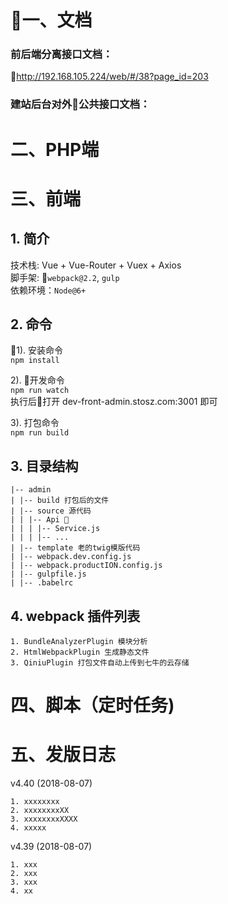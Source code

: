 # 一、文档

### 前后端分离接口文档：
http://192.168.105.224/web/#/38?page_id=203

### 建站后台对外公共接口文档：

# 二、PHP端

# 三、前端

## 1. 简介
技术栈: Vue + Vue-Router + Vuex + Axios  
脚手架: ```webpack@2.2```, ```gulp```  
依赖环境：```Node@6+```  


## 2. 命令
1). 安装命令  
```npm install```

2). 开发命令  
```npm run watch```  
执行后打开 dev-front-admin.stosz.com:3001 即可

3). 打包命令  
```npm run build``` 


## 3. 目录结构
```
|-- admin  
| |-- build 打包后的文件
| |-- source 源代码
| | |-- Api 
| | | |-- Service.js
| | | |-- ...
| |-- template 老的twig模版代码
| |-- webpack.dev.config.js
| |-- webpack.productION.config.js
| |-- gulpfile.js
| |-- .babelrc
```

## 4. webpack 插件列表
```
1. BundleAnalyzerPlugin 模块分析
2. HtmlWebpackPlugin 生成静态文件
3. QiniuPlugin 打包文件自动上传到七牛的云存储
```


# 四、脚本（定时任务)


# 五、发版日志

v4.40 (2018-08-07)
```
1. xxxxxxxx
2. xxxxxxxxXX
3. xxxxxxxxXXXX
4. xxxxx
```

v4.39 (2018-08-07)
```
1. xxx
2. xxx
3. xxx
4. xx
```